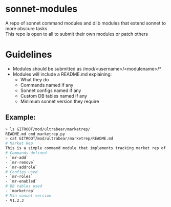 # sonnet-modules
A repo of sonnet command modules and dlib modules that extend sonnet to more obscure tasks  
This repo is open to all to submit their own modules or patch others
# Guidelines
- Modules should be submitted as /mod/\<username\>/\<modulename\>/\*
- Modules will include a README.md explaining:
  - What they do
  - Commands named if any
  - Sonnet configs named if any
  - Custom DB tables named if any
  - Minimum sonnet version they require
## Example:
```bash
> ls GITROOT/mod/ultrabear/marketrep/
README.md cmd_marketrep.py
> cat GITROOT/mod/ultrabear/marketrep/README.md
# Market Rep
This is a simple command module that implements tracking market rep of members
# Commands defined
- `mr-add`
- `mr-remove`
- `mr-addrole`
# Configs used
- `mr-roles`
- `mr-enabled`
# DB tables used
- `marketrep`
# Min sonnet version
- V1.2.3
```
